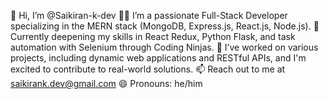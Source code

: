 👋 Hi, I’m @Saikiran-k-dev
👨‍💻 I’m a passionate Full-Stack Developer specializing in the MERN stack (MongoDB, Express.js, React.js, Node.js).
🌱 Currently deepening my skills in React Redux, Python Flask, and task automation with Selenium through Coding Ninjas.
💼 I’ve worked on various projects, including dynamic web applications and RESTful APIs, and I'm excited to contribute to real-world solutions.
📫 Reach out to me at saikirank.dev@gmail.com
😄 Pronouns: he/him
<!---
Saikiran-k-dev/Saikiran-k-dev is a ✨ special ✨ repository because its `README.md` (this file) appears on your GitHub profile.
You can click the Preview link to take a look at your changes.
--->
